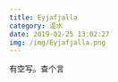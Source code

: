 ```yaml
---
title: Eyjafjalla
category: 温水
date: 2019-02-25 13:02:27
img: /img/Eyjafjalla.png
---
```


<!-- more -->
有空写。查个言